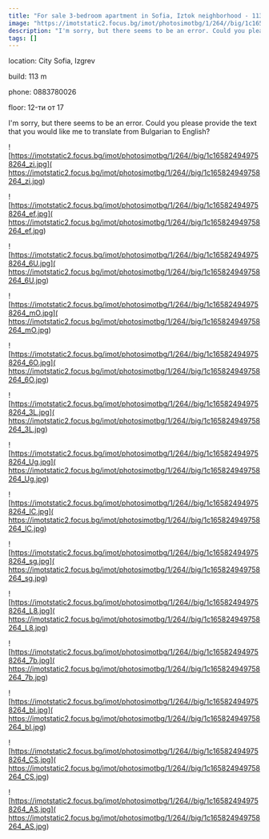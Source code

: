 ```yaml
---
title: "For sale 3-bedroom apartment in Sofia, Iztok neighborhood - 113 sq.m. / 478800 EUR :: imot.bg Ad"
image: "https://imotstatic2.focus.bg/imot/photosimotbg/1/264//big/1c165824949758264_Z.jpg"
description: "I'm sorry, but there seems to be an error. Could you please provide the text that you would like me to translate from Bulgarian to English?"
tags: []
---
```


location: City Sofia, Izgrev

build: 113 m

phone: 0883780026

floor: 12-ти от 17

I'm sorry, but there seems to be an error. Could you please provide the text that you would like me to translate from Bulgarian to English?


![https://imotstatic2.focus.bg/imot/photosimotbg/1/264//big/1c165824949758264_zi.jpg]( https://imotstatic2.focus.bg/imot/photosimotbg/1/264//big/1c165824949758264_zi.jpg)


![https://imotstatic2.focus.bg/imot/photosimotbg/1/264//big/1c165824949758264_ef.jpg]( https://imotstatic2.focus.bg/imot/photosimotbg/1/264//big/1c165824949758264_ef.jpg)


![https://imotstatic2.focus.bg/imot/photosimotbg/1/264//big/1c165824949758264_6U.jpg]( https://imotstatic2.focus.bg/imot/photosimotbg/1/264//big/1c165824949758264_6U.jpg)


![https://imotstatic2.focus.bg/imot/photosimotbg/1/264//big/1c165824949758264_mO.jpg]( https://imotstatic2.focus.bg/imot/photosimotbg/1/264//big/1c165824949758264_mO.jpg)


![https://imotstatic2.focus.bg/imot/photosimotbg/1/264//big/1c165824949758264_6O.jpg]( https://imotstatic2.focus.bg/imot/photosimotbg/1/264//big/1c165824949758264_6O.jpg)


![https://imotstatic2.focus.bg/imot/photosimotbg/1/264//big/1c165824949758264_3L.jpg]( https://imotstatic2.focus.bg/imot/photosimotbg/1/264//big/1c165824949758264_3L.jpg)


![https://imotstatic2.focus.bg/imot/photosimotbg/1/264//big/1c165824949758264_Ug.jpg]( https://imotstatic2.focus.bg/imot/photosimotbg/1/264//big/1c165824949758264_Ug.jpg)


![https://imotstatic2.focus.bg/imot/photosimotbg/1/264//big/1c165824949758264_lC.jpg]( https://imotstatic2.focus.bg/imot/photosimotbg/1/264//big/1c165824949758264_lC.jpg)


![https://imotstatic2.focus.bg/imot/photosimotbg/1/264//big/1c165824949758264_sg.jpg]( https://imotstatic2.focus.bg/imot/photosimotbg/1/264//big/1c165824949758264_sg.jpg)


![https://imotstatic2.focus.bg/imot/photosimotbg/1/264//big/1c165824949758264_L8.jpg]( https://imotstatic2.focus.bg/imot/photosimotbg/1/264//big/1c165824949758264_L8.jpg)


![https://imotstatic2.focus.bg/imot/photosimotbg/1/264//big/1c165824949758264_7b.jpg]( https://imotstatic2.focus.bg/imot/photosimotbg/1/264//big/1c165824949758264_7b.jpg)


![https://imotstatic2.focus.bg/imot/photosimotbg/1/264//big/1c165824949758264_bI.jpg]( https://imotstatic2.focus.bg/imot/photosimotbg/1/264//big/1c165824949758264_bI.jpg)


![https://imotstatic2.focus.bg/imot/photosimotbg/1/264//big/1c165824949758264_CS.jpg]( https://imotstatic2.focus.bg/imot/photosimotbg/1/264//big/1c165824949758264_CS.jpg)


![https://imotstatic2.focus.bg/imot/photosimotbg/1/264//big/1c165824949758264_AS.jpg]( https://imotstatic2.focus.bg/imot/photosimotbg/1/264//big/1c165824949758264_AS.jpg)


